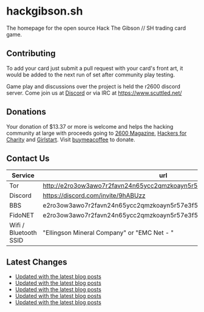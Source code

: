 # hackgibson.sh
The homepage for the open source Hack The Gibson // SH trading card game.


## Contributing

To add your card just submit a pull request with your card's front art, it would be added to the next run of set after community play testing.

Game play and discussions over the project is held the r2600 discord server. Come join us at [Discord](https://discord.com/invite/9hABUzz) or via IRC at https://www.scuttled.net/


## Donations

Your donation of $13.37 or more is welcome and helps the hacking community at large with proceeds going to [2600 Magazine](https://2600.com/), [Hackers for Charity](https://hackersforcharity.org) and [Girlstart](https://girlstart.org).  Visit [buymeacoffee](https://www.buymeacoffee.com/hackgibson.sh) to donate.


## Contact Us

Service | url
-|-
Tor | http://e2ro3ow3awo7r2favn24n65ycc2qmzkoayn5r57e3f56nvjwdcgg32ad.onion
Discord | https://discord.com/invite/9hABUzz
BBS | e2ro3ow3awo7r2favn24n65ycc2qmzkoayn5r57e3f56nvjwdcgg32ad.onion:23
FidoNET | e2ro3ow3awo7r2favn24n65ycc2qmzkoayn5r57e3f56nvjwdcgg32ad.onion:24554
Wifi / Bluetooth SSID | "Ellingson Mineral Company" or "EMC Net - <fidonet address>"

## Latest Changes
<!-- BLOG-POST-LIST:START -->
- [Updated with the latest blog posts](https://github.com/DFW2600/hackgibson.sh/commit/20c0f0d2c9cf66dcae5a0f1482038b0becf857ae)
- [Updated with the latest blog posts](https://github.com/DFW2600/hackgibson.sh/commit/743ee42f5752c443622ddbe0af6332495cb4aabf)
- [Updated with the latest blog posts](https://github.com/DFW2600/hackgibson.sh/commit/bd1e83a9d00d28c63fb4acaf768ea34e48353361)
- [Updated with the latest blog posts](https://github.com/DFW2600/hackgibson.sh/commit/722204d75a5a4a92fd2a52619480edb83956f6a8)
- [Updated with the latest blog posts](https://github.com/DFW2600/hackgibson.sh/commit/4b33fd93fd38e4d5665401796ebd459fb9678bd2)
<!-- BLOG-POST-LIST:END -->
